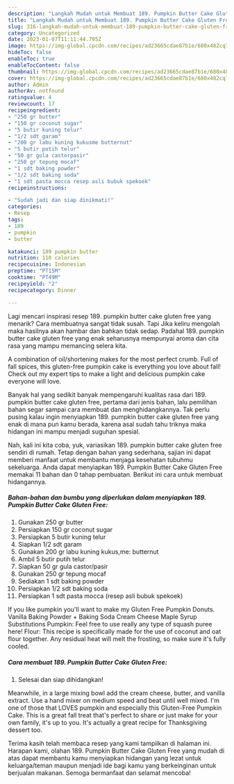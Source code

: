 ```yaml
---
description: "Langkah Mudah untuk Membuat 189. Pumpkin Butter Cake Gluten Free yang Lezat Sekali"
title: "Langkah Mudah untuk Membuat 189. Pumpkin Butter Cake Gluten Free yang Lezat Sekali"
slug: 316-langkah-mudah-untuk-membuat-189-pumpkin-butter-cake-gluten-free-yang-lezat-sekali
category: Uncategorized
date: 2023-01-07T11:11:44.795Z
image: https://img-global.cpcdn.com/recipes/ad23665cdae87b1e/680x482cq70/189-pumpkin-butter-cake-gluten-free-foto-resep-utama.jpg
hideToc: false
enableToc: true
enableTocContent: false
thumbnail: https://img-global.cpcdn.com/recipes/ad23665cdae87b1e/680x482cq70/189-pumpkin-butter-cake-gluten-free-foto-resep-utama.jpg
cover: https://img-global.cpcdn.com/recipes/ad23665cdae87b1e/680x482cq70/189-pumpkin-butter-cake-gluten-free-foto-resep-utama.jpg
author: Admin
authorAv: notfound
ratingvalue: 4
reviewcount: 17
recipeingredient:
- "250 gr butter"
- "150 gr coconut sugar"
- "5 butir kuning telur"
- "1/2 sdt garam"
- "200 gr labu kuning kukusme butternut"
- "5 butir putih telur"
- "50 gr gula castorpasir"
- "250 gr tepung mocaf"
- "1 sdt baking powder"
- "1/2 sdt baking soda"
- "1 sdt pasta mocca resep asli bubuk spekoek"
recipeinstructions:

- "Sudah jadi dan siap dinikmati!"
categories:
- Resep
tags:
- 189
- pumpkin
- butter

katakunci: 189 pumpkin butter 
nutrition: 110 calories
recipecuisine: Indonesian
preptime: "PT15M"
cooktime: "PT49M"
recipeyield: "2"
recipecategory: Dinner

---
```



Lagi mencari inspirasi resep 189. pumpkin butter cake gluten free yang menarik? Cara membuatnya sangat tidak susah. Tapi Jika keliru mengolah maka hasilnya akan hambar dan bahkan tidak sedap. Padahal 189. pumpkin butter cake gluten free yang enak seharusnya mempunyai aroma dan cita rasa yang mampu memancing selera kita.


A combination of oil/shortening makes for the most perfect crumb. Full of fall spices, this gluten-free pumpkin cake is everything you love about fall! Check out my expert tips to make a light and delicious pumpkin cake everyone will love.

Banyak hal yang sedikit banyak mempengaruhi kualitas rasa dari 189. pumpkin butter cake gluten free, pertama dari jenis bahan, lalu pemilihan bahan segar sampai cara membuat dan menghidangkannya. Tak perlu pusing kalau ingin menyiapkan 189. pumpkin butter cake gluten free yang enak di mana pun kamu berada, karena asal sudah tahu triknya maka hidangan ini mampu menjadi suguhan spesial.


Nah, kali ini kita coba, yuk, variasikan 189. pumpkin butter cake gluten free sendiri di rumah. Tetap dengan bahan yang sederhana, sajian ini dapat memberi manfaat untuk membantu menjaga kesehatan tubuhmu sekeluarga. Anda dapat menyiapkan 189. Pumpkin Butter Cake Gluten Free memakai 11 bahan dan 0 tahap pembuatan. Berikut ini cara untuk membuat hidangannya.

<!--inarticleads1-->

##### Bahan-bahan dan bumbu yang diperlukan dalam menyiapkan 189. Pumpkin Butter Cake Gluten Free:

1. Gunakan 250 gr butter
1. Persiapkan 150 gr coconut sugar
1. Persiapkan 5 butir kuning telur
1. Siapkan 1/2 sdt garam
1. Gunakan 200 gr labu kuning kukus,me: butternut
1. Ambil 5 butir putih telur
1. Siapkan 50 gr gula castor/pasir
1. Gunakan 250 gr tepung mocaf
1. Sediakan 1 sdt baking powder
1. Persiapkan 1/2 sdt baking soda
1. Persiapkan 1 sdt pasta mocca (resep asli bubuk spekoek)


If you like pumpkin you&#39;ll want to make my Gluten Free Pumpkin Donuts. Vanilla Baking Powder + Baking Soda Cream Cheese Maple Syrup Substitutions Pumpkin: Feel free to use really any type of squash puree here! Flour: This recipe is specifically made for the use of coconut and oat flour together. Any residual heat will melt the frosting, so make sure it&#39;s fully cooled. 

<!--inarticleads2-->

##### Cara membuat 189. Pumpkin Butter Cake Gluten Free:


1. Selesai dan siap dihidangkan!

Meanwhile, in a large mixing bowl add the cream cheese, butter, and vanilla extract. Use a hand mixer on medium speed and beat until well mixed. I&#39;m one of those that LOVES pumpkin and especially this Gluten-Free Pumpkin Cake. This is a great fall treat that&#39;s perfect to share or just make for your own family, it&#39;s up to you. It&#39;s actually a great recipe for Thanksgiving dessert too. 

Terima kasih telah membaca resep yang kami tampilkan di halaman ini. Harapan kami, olahan 189. Pumpkin Butter Cake Gluten Free yang mudah di atas dapat membantu kamu menyiapkan hidangan yang lezat untuk keluarga/teman maupun menjadi ide bagi kamu yang berkeinginan untuk berjualan makanan. Semoga bermanfaat dan selamat mencoba!

